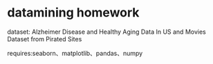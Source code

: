 datamining homework
==

dataset: Alzheimer Disease and Healthy Aging Data In US and Movies Dataset from Pirated Sites  

requires:seaborn、matplotlib、pandas、numpy
